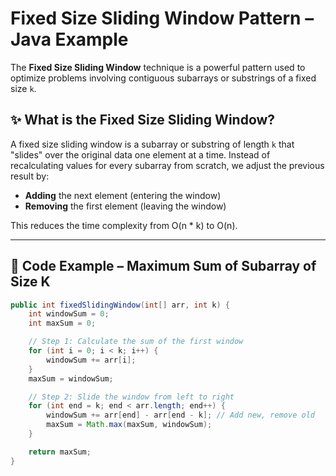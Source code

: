 # Fixed Size Sliding Window Pattern – Java Example

The **Fixed Size Sliding Window** technique is a powerful pattern used to optimize problems involving contiguous subarrays or substrings of a fixed size `k`.

## ✨ What is the Fixed Size Sliding Window?

A fixed size sliding window is a subarray or substring of length `k` that "slides" over the original data one element at a time. Instead of recalculating values for every subarray from scratch, we adjust the previous result by:
- **Adding** the next element (entering the window)
- **Removing** the first element (leaving the window)

This reduces the time complexity from O(n * k) to O(n).

---

## 🔧 Code Example – Maximum Sum of Subarray of Size K

```java
public int fixedSlidingWindow(int[] arr, int k) {
    int windowSum = 0;
    int maxSum = 0;

    // Step 1: Calculate the sum of the first window
    for (int i = 0; i < k; i++) {
        windowSum += arr[i];
    }
    maxSum = windowSum;

    // Step 2: Slide the window from left to right
    for (int end = k; end < arr.length; end++) {
        windowSum += arr[end] - arr[end - k]; // Add new, remove old
        maxSum = Math.max(maxSum, windowSum);
    }

    return maxSum;
}
